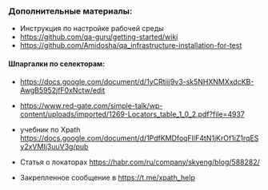 ### Дополнительные материалы: 



- Инструкция по настройке рабочей среды 
- https://github.com/qa-guru/getting-started/wiki 
- https://github.com/Amidosha/qa_infrastructure-installation-for-test 

#### Шпаргалки по селекторам:
- https://docs.google.com/document/d/1yCRtiij9v3-sk5NHXNMXxdcKB-AwgB5952jfF0xNctw/edit

- https://www.red-gate.com/simple-talk/wp-content/uploads/imported/1269-Locators_table_1_0_2.pdf?file=4937

- учебник по Xpath https://docs.google.com/document/d/1PdfKMDfoqFIlF4tN1jKrOf1iZ1rqESy2xVMIj3uuV3g/pub
- Статья о локаторах https://habr.com/ru/company/skyeng/blog/588282/ 
- Закрепленное сообщение в https://t.me/xpath_help
